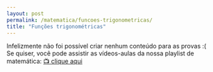 ```yaml
---
layout: post
permalink: /matematica/funcoes-trigonometricas/
title: "Funções trigonométricas"
---
```


Infelizmente não foi possível criar nenhum conteúdo para as provas :(  
Se quiser, você pode assistir as vídeos-aulas da nossa playlist de matemática: [📺 clique aqui](https://youtube.com/playlist?list=PLDKxz_KUEUfPWsM7DE9c2MrUuPZjZQtnw)
